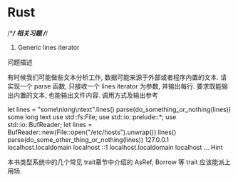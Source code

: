 # Rust
/******************/
相关习题 
/*****************/
1. Generic lines iterator

问题描述

有时候我们可能做些文本分析工作, 数据可能来源于外部或者程序内置的文本.
请实现一个 parse 函数, 只接收一个 lines iterator 为参数, 并输出每行.
要求既能输出内置的文本, 也能输出文件内容.
调用方式及输出参考

let lines = "some\nlong\ntext".lines()
parse(do_something_or_nothing(lines))
some
long
text
use std::fs:File;
use std::io::prelude::*;
use std::io::BufReader;
let lines = BufReader::new(File::open("/etc/hosts").unwrap()).lines()
parse(do_some_other_thing_or_nothing(lines))
127.0.0.1       localhost.localdomain   localhost
::1             localhost.localdomain   localhost
...
Hint

本书类型系统中的几个常见 trait章节中介绍的 AsRef, Borrow 等 trait 应该能派上用场.
